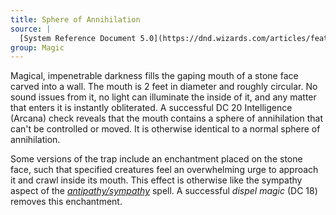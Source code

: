 ```yaml
---
title: Sphere of Annihilation
source: |
  [System Reference Document 5.0](https://dnd.wizards.com/articles/features/systems-reference-document-srd)
group: Magic
---
```


Magical, impenetrable darkness fills the gaping mouth of a stone face carved into a wall. The mouth is 2 feet in diameter and roughly circular. No sound issues from it, no light can illuminate the inside of it, and any matter that enters it is instantly obliterated.  A successful DC 20 Intelligence (Arcana) check reveals that the mouth contains a sphere of annihilation that can't be controlled or moved. It is otherwise identical to a normal sphere of annihilation.

Some versions of the trap include an enchantment placed on the stone face, such that specified creatures feel an overwhelming urge to approach it and crawl inside its mouth. This effect is otherwise like the sympathy aspect of the *[antipathy/sympathy](/spells/antipathy-sympathy/)* spell. A successful *dispel magic* (DC 18) removes this enchantment.

